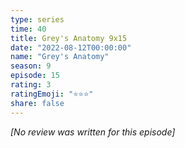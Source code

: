 ```yaml
---
type: series
time: 40
title: Grey's Anatomy 9x15
date: "2022-08-12T00:00:00"
name: "Grey's Anatomy"
season: 9
episode: 15
rating: 3
ratingEmoji: "⭐️⭐️⭐️"
share: false
---
```


*[No review was written for this episode]*